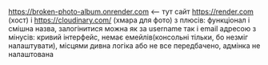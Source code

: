 https://broken-photo-album.onrender.com  <-- тут сайт
https://render.com (хост) і https://cloudinary.com/ (хмара для фото)
з плюсів: функціонал і смішна назва, залогінитися можна як за username так і email адресою
з мінусів: кривий інтерфейс, немає емейлів(консольні тільки, бо незміг налаштувати), 
  місцями дивна логіка або не все передбачено, адмінка не налаштована
